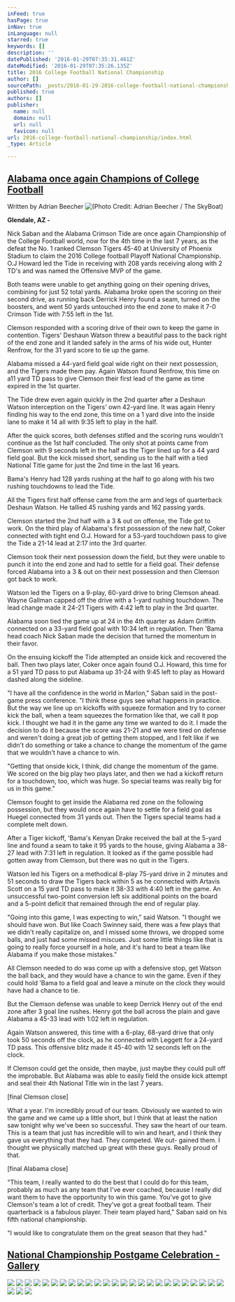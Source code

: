```yaml
---
inFeed: true
hasPage: true
inNav: true
inLanguage: null
starred: true
keywords: []
description: ''
datePublished: '2016-01-29T07:35:31.461Z'
dateModified: '2016-01-29T07:35:26.135Z'
title: 2016 College Football National Championship
author: []
sourcePath: _posts/2016-01-29-2016-college-football-national-championship.md
published: true
authors: []
publisher:
  name: null
  domain: null
  url: null
  favicon: null
url: 2016-college-football-national-championship/index.html
_type: Article

---
```

## [Alabama once again Champions of College Football][0]

Written by Adrian Beecher
![(Photo Credit: Adrian Beecher / The SkyBoat)](https://the-grid-user-content.s3-us-west-2.amazonaws.com/60dd8e17-e09d-4e92-b8cb-67c554b3a310.jpg)

**Glendale, AZ -**

Nick Saban and the Alabama Crimson Tide are once again Championship of the College Football world, now for the 4th time in the last 7 years, as the defeat the No. 1 ranked Clemson Tigers 45-40 at University of Phoenix Stadium to claim the 2016 College football Playoff National Championship. O.J Howard led the Tide in receiving with 208 yards receiving along with 2 TD's and was named the Offensive MVP of the game.

Both teams were unable to get anything going on their opening drives, combining for just 52 total yards. Alabama broke open the scoring on their second drive, as running back Derrick Henry found a seam, turned on the boosters, and went 50 yards untouched into the end zone to make it 7-0 Crimson Tide with 7:55 left in the 1st.

Clemson responded with a scoring drive of their own to keep the game in contention. Tigers' Deshaun Watson threw a beautiful pass to the back right of the end zone and it landed safely in the arms of his wide out, Hunter Renfrow, for the 31 yard score to tie up the game.

Alabama missed a 44-yard field goal wide right on their next possession, and the Tigers made them pay. Again Watson found Renfrow, this time on a11 yard TD pass to give Clemson their first lead of the game as time expired in the 1st quarter.

The Tide drew even again quickly in the 2nd quarter after a Deshaun Watson interception on the Tigers' own 42-yard line. It was again Henry finding his way to the end zone, this time on a 1 yard dive into the inside lane to make it 14 all with 9:35 left to play in the half.

After the quick scores, both defenses stifled and the scoring runs wouldn't continue as the 1st half concluded. The only shot at points came from Clemson with 9 seconds left in the half as the Tiger lined up for a 44 yard field goal. But the kick missed short, sending us to the half with a tied National Title game for just the 2nd time in the last 16 years.

Bama's Henry had 128 yards rushing at the half to go along with his two rushing touchdowns to lead the Tide.

All the Tigers first half offense came from the arm and legs of quarterback Deshaun Watson. He tallied 45 rushing yards and 162 passing yards.

Clemson started the 2nd half with a 3 & out on offense, the Tide got to work. On the third play of Alabama's first possession of the new half, Coker connected with tight end O.J. Howard for a 53-yard touchdown pass to give the Tide a 21-14 lead at 2:17 into the 3rd quarter.

Clemson took their next possession down the field, but they were unable to punch it into the end zone and had to settle for a field goal. Their defense forced Alabama into a 3 & out on their next possession and then Clemson got back to work.

Watson led the Tigers on a 9-play, 60-yard drive to bring Clemson ahead. Wayne Gallman capped off the drive with a 1-yard rushing touchdown. The lead change made it 24-21 Tigers with 4:42 left to play in the 3rd quarter.

Alabama soon tied the game up at 24 in the 4th quarter as Adam Griffith connected on a 33-yard field goal with 10:34 left in regulation.  Then 'Bama head coach Nick Saban made the decision that turned the momentum in their favor.

On the ensuing kickoff the Tide attempted an onside kick and recovered the ball. Then two plays later, Coker once again found O.J. Howard, this time for a 51 yard TD pass to put Alabama up 31-24 with 9:45 left to play as Howard dashed along the sideline.

"I have all the confidence in the world in Marlon," Saban said in the post-game press conference. "I think these guys see what happens in practice. But the way we line up on kickoffs with squeeze formation and try to corner kick the ball, when a team squeezes the formation like that, we call it pop kick. I thought we had it in the game any time we wanted to do it. I made the decision to do it because the score was 21-21 and we were tired on defense and weren't doing a great job of getting them stopped, and I felt like if we didn't do something or take a chance to change the momentum of the game that we wouldn't have a chance to win.

"Getting that onside kick, I think, did change the momentum of the game. We scored on the big play two plays later, and then we had a kickoff return for a touchdown, too, which was huge. So special teams was really big for us in this game."

Clemson fought to get inside the Alabama red zone on the following possession, but they would once again have to settle for a field goal as Huegel connected from 31 yards out. Then the Tigers special teams had a complete melt down.

After a Tiger kickoff, 'Bama's Kenyan Drake received the ball at the 5-yard line and found a seam to take it 95 yards to the house, giving Alabama a 38-27 lead with 7:31 left in regulation. It looked as if the game possible had gotten away from Clemson, but there was no quit in the Tigers.

Watson led his Tigers on a methodical 8-play 75-yard drive in 2 minutes and 51 seconds to draw the Tigers back within 5 as he connected with Artavis Scott on a 15 yard TD pass to make it 38-33 with 4:40 left in the game. An unsuccessful two-point conversion left six additional points on the board and a 5-point deficit that remained through the end of regular play.

"Going into this game, I was expecting to win," said Watson. "I thought we should have won. But like Coach Swinney said, there was a few plays that we didn't really capitalize on, and I missed some throws, we dropped some balls, and just had some missed miscues. Just some little things like that is going to really force yourself in a hole, and it's hard to beat a team like Alabama if you make those mistakes."

All Clemson needed to do was come up with a defensive stop, get Watson the ball back, and they would have a chance to win the game. Even if they could hold 'Bama to a field goal and leave a minute on the clock they would have had a chance to tie.

But the Clemson defense was unable to keep Derrick Henry out of the end zone after 3 goal line rushes.  Henry got the ball across the plain and gave Alabama a 45-33 lead with 1:02 left in regulation.

Again Watson answered, this time with a 6-play, 68-yard drive that only took 50 seconds off the clock, as he connected with Leggett for a 24-yard TD pass. This offensive blitz made it 45-40 with 12 seconds left on the clock.

If Clemson could get the onside, then maybe, just maybe they could pull off the improbable. But Alabama was able to easily field the onside kick attempt and seal their 4th National Title win in the last 7 years.

\[final Clemson close\]

What a year. I'm incredibly proud of our team. Obviously we wanted to win the game and we came up a little short, but I think that at least the nation saw tonight why we've been so successful. They saw the heart of our team. This is a team that just has incredible will to win and heart, and I think they gave us everything that they had. They competed. We out- gained them. I thought we physically matched up great with these guys. Really proud of that.

\[final Alabama close\]

"This team, I really wanted to do the best that I could do for this team, probably as much as any team that I've ever coached, because I really did want them to have the opportunity to win this game. You've got to give Clemson's team a lot of credit. They've got a great football team. Their quarterback is a fabulous player. Their team played hard," Saban said on his fifth national championship.

"I would like to congratulate them on the great season that they had."

## [National Championship Postgame Celebration -Gallery][1]
![](https://the-grid-user-content.s3-us-west-2.amazonaws.com/8f2ffb36-34d0-457f-8cd2-6bff3f2972ed.JPG)
![](https://the-grid-user-content.s3-us-west-2.amazonaws.com/2a68a331-97ec-40de-8b46-527889ef21e3.JPG)
![](https://the-grid-user-content.s3-us-west-2.amazonaws.com/e9154c59-fe50-478a-a53e-7c8d0706c3fd.JPG)
![](https://the-grid-user-content.s3-us-west-2.amazonaws.com/4bcd0803-5fc8-4c60-8ed3-59e8a9597460.JPG)
![](https://the-grid-user-content.s3-us-west-2.amazonaws.com/f27a4ad6-0e40-4794-9a17-f8a4fd11d627.JPG)
![](https://the-grid-user-content.s3-us-west-2.amazonaws.com/08643bae-ccc3-42d2-b64b-c5671240c4f7.JPG)
![](https://the-grid-user-content.s3-us-west-2.amazonaws.com/5339b76f-6504-45df-b63e-9ffa51ab5087.JPG)
![](https://the-grid-user-content.s3-us-west-2.amazonaws.com/d90ebc47-257f-4241-b57e-e410b19e9a33.JPG)
![](https://the-grid-user-content.s3-us-west-2.amazonaws.com/730ecf64-f957-49f0-881f-be4b8ea4092a.JPG)
![](https://the-grid-user-content.s3-us-west-2.amazonaws.com/48cc9aba-7d72-4955-88cd-2b4e758595f2.JPG)
![](https://the-grid-user-content.s3-us-west-2.amazonaws.com/df972423-a1fd-493b-8d22-9d67a6d6202c.JPG)
![](https://the-grid-user-content.s3-us-west-2.amazonaws.com/1c95bf83-9425-4e93-acef-ac59430146ea.JPG)
![](https://the-grid-user-content.s3-us-west-2.amazonaws.com/a6a6df2a-b6be-499c-b876-0ce726394c66.JPG)
![](https://the-grid-user-content.s3-us-west-2.amazonaws.com/4aa3c4d4-ca4a-496c-ac0d-b1baa5800eeb.JPG)
![](https://the-grid-user-content.s3-us-west-2.amazonaws.com/65aa4416-872b-46da-9de5-68e28a377524.JPG)
![](https://the-grid-user-content.s3-us-west-2.amazonaws.com/1edee682-54db-4ca0-a45f-0cd04cde345a.JPG)
![](https://the-grid-user-content.s3-us-west-2.amazonaws.com/2d5eba2f-4b64-418d-897a-9f79d8bdf670.JPG)
![](https://the-grid-user-content.s3-us-west-2.amazonaws.com/2a218cd8-1d1e-44c6-9480-9bc479e62086.JPG)
![](https://the-grid-user-content.s3-us-west-2.amazonaws.com/0d0f30ae-2767-4cb3-96df-a95a692d44d3.JPG)
![](https://the-grid-user-content.s3-us-west-2.amazonaws.com/105cf71e-3c07-4951-adfe-3f80b9c49b7b.JPG)
![](https://the-grid-user-content.s3-us-west-2.amazonaws.com/df56bf21-c8ca-4474-bedc-91f53619080f.JPG)
![](https://the-grid-user-content.s3-us-west-2.amazonaws.com/86027380-edc0-4f48-990d-245dfcd53aa9.JPG)
![](https://the-grid-user-content.s3-us-west-2.amazonaws.com/d2b56eb4-2996-4a12-849c-7fbc90a7c3ec.JPG)
![](https://the-grid-user-content.s3-us-west-2.amazonaws.com/2057ebc5-9b94-4faf-9a88-65dceff95a84.JPG)
![](https://the-grid-user-content.s3-us-west-2.amazonaws.com/3ea9267f-1a6b-4330-8ca1-552b33907da9.JPG)
![](https://the-grid-user-content.s3-us-west-2.amazonaws.com/c064d39d-25b0-480b-abc8-a527e8402327.JPG)
![](https://the-grid-user-content.s3-us-west-2.amazonaws.com/2dedcc44-9577-46cf-bbb6-1f4823bd9bfb.JPG)
![](https://the-grid-user-content.s3-us-west-2.amazonaws.com/5bce972a-5247-4db9-826a-906fb884b4d4.JPG)

[0]: http://www.theskyboat.com/2016-college-football-playoff-national-championship-jan-11/alabama-once-again-champions-of-college-football
[1]: http://www.theskyboat.com/2016-college-football-playoff-national-championship-jan-11/national-championship-postgame-celebration-gallery